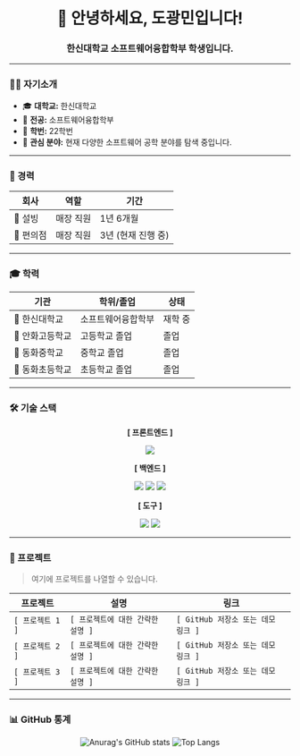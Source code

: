 <div align="center">
  
# 👋 안녕하세요, 도광민입니다!
### 한신대학교 소프트웨어융합학부 학생입니다.

</div>

---

### 👨‍💻 자기소개

- 🎓 **대학교:** 한신대학교
- 🏫 **전공:** 소프트웨어융합학부
- 📅 **학번:** 22학번
- 🤔 **관심 분야:** 현재 다양한 소프트웨어 공학 분야를 탐색 중입니다.

---

### 💼 경력

| 회사 | 역할 | 기간 |
|---|---|---|
| 🍨 설빙 | 매장 직원 | 1년 6개월 |
| 🏪 편의점 | 매장 직원 | 3년 (현재 진행 중) |

---

### 🎓 학력

| 기관 | 학위/졸업 | 상태 |
|---|---|---|
| 🏫 한신대학교 | 소프트웨어융합학부 | 재학 중 |
| 🏫 안화고등학교 | 고등학교 졸업 | 졸업 |
| 🏫 동화중학교 | 중학교 졸업 | 졸업 |
| 🏫 동화초등학교 | 초등학교 졸업 | 졸업 |

---

### 🛠️ 기술 스택

<div align="center">
  
**[ 프론트엔드 ]**

<img src="https://img.shields.io/badge/HTML5-E34F26?style=for-the-badge&logo=html5&logoColor=white">

**[ 백엔드 ]**

<img src="https://img.shields.io/badge/Node.js-339933?style=for-the-badge&logo=Node.js&logoColor=white">
<img src="https://img.shields.io/badge/Python-3776AB?style=for-the-badge&logo=python&logoColor=white">
<img src="https://img.shields.io/badge/Java-007396?style=for-the-badge&logo=java&logoColor=white">

**[ 도구 ]**


<img src="https://img.shields.io/badge/Github-181717?style=for-the-badge&logo=github&logoColor=white">
<img src="https://img.shields.io/badge/VSCode-007ACC?style=for-the-badge&logo=visualstudiocode&logoColor=white">

</div>

---

### 🚀 프로젝트

> 여기에 프로젝트를 나열할 수 있습니다.

| 프로젝트 | 설명 | 링크 |
|---|---|---|
| `[ 프로젝트 1 ]` | `[ 프로젝트에 대한 간략한 설명 ]` | `[ GitHub 저장소 또는 데모 링크 ]` |
| `[ 프로젝트 2 ]` | `[ 프로젝트에 대한 간략한 설명 ]` | `[ GitHub 저장소 또는 데모 링크 ]` |
| `[ 프로젝트 3 ]` | `[ 프로젝트에 대한 간략한 설명 ]` | `[ GitHub 저장소 또는 데모 링크 ]` |

---

### 📊 GitHub 통계

<div align="center">

![Anurag's GitHub stats](https://github-readme-stats.vercel.app/api?username=gwangmindo123&show_icons=true&theme=radical)
![Top Langs](https://github-readme-stats.vercel.app/api/top-langs/?username=gwangmindo123&layout=compact&theme=radical)

</div>